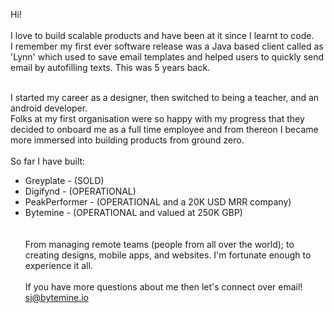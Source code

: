 Hi!
<br><br>
I love to build scalable products and have been at it since I learnt to code.<br>
I remember my first ever software release was a Java based client called as 'Lynn' which used to save email templates and helped users to quickly send email by autofilling texts. This was 5 years back.<br><br>

I started my career as a designer, then switched to being a teacher, and an android developer.<br>
Folks at my first organisation were so happy with my progress that they decided to onboard me as a full time employee and from thereon I became more immersed into building products from ground zero.<br>
<br>
So far I have built:<br>
 - Greyplate - (SOLD)<br>
 - Digifynd - (OPERATIONAL)<br>
 - PeakPerformer - (OPERATIONAL and a 20K USD MRR company)<br>
 - Bytemine - (OPERATIONAL and valued at 250K GBP)<br>
<br><br>
From managing remote teams (people from all over the world); to creating designs, mobile apps, and websites. I'm fortunate enough to experience it all.
<br><br>
If you have more questions about me then let's connect over email! sj@bytemine.io
